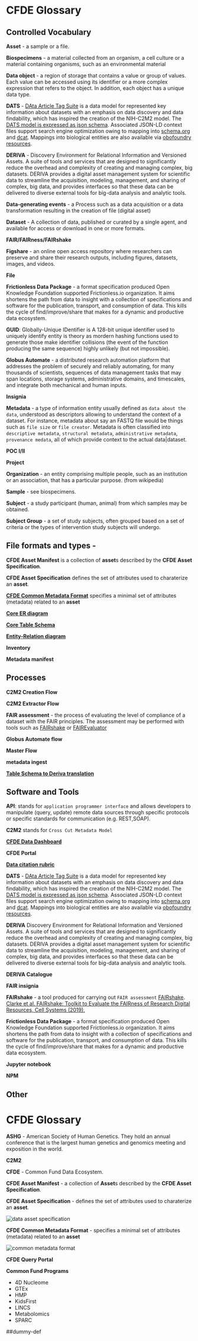 # CFDE Glossary

## Controlled Vocabulary

**Asset** - a sample or a file.

**Biospecimens** - a material collected from an organism, a cell culture or a material containing organisms, such as an environmental material 

**Data object** - a region of storage that contains a value or group of values. Each value can be accessed using its identifier or a more complex expression that refers to the object. In addition, each object has a unique data type.

**DATS** - [DAta Article Tag Suite](https://github.com/datatagsuite/README) is a data model for represented key information about datasets with an emphasis on data discovery and data findability, which has inspired the creation of the NIH-C2M2 model. The [DATS model is expressed as json schema](https://datatagsuite.github.io/docs/html/dats.html). Associated JSON-LD context files support search engine optimization owing to mapping into [schema.org](https://schema.org) and [dcat](://www.w3.org/TR/vocab-dcat-2/). Mappings into biological entities are also available via [obofoundry resources](http://www.obofoundry.org). 

**DERIVA** - Discovery Environment for Relational Information and Versioned Assets. A suite of tools and services that are designed to significantly reduce the overhead and complexity of creating and managing complex, big datasets. DERIVA provides a digital asset management system for scientific data to streamline the acquisition, modeling, management, and sharing of complex, big data, and provides interfaces so that these data can be delivered to diverse external tools for big-data analysis and analytic tools.

**Data-generating events** - a Process such as a data acquisition or a data transformation resulting in the creation of file (digital asset)

**Dataset** - A collection of data, published or curated by a single agent, and available for access or download in one or more formats.

**FAIR/FAIRness/FAIRshake** 

**Figshare** - an online open access repository where researchers can preserve and share their research outputs, including figures, datasets, images, and videos.

**File**

**Frictionless Data Package** - a format specification produced Open Knowledge Foundation supported Frictionless.io organization. It aims shortens the path from data to insight with a collection of specifications and software for the publication, transport, and consumption of data. This kills the cycle of find/improve/share that makes for a dynamic and productive data ecosystem.

**GUID**: Globally-Unique IDentifier is A 128-bit unique identifier used to uniquely identify entity is theory as mordern hashing functions used to generate those make identifier collisions (the event of the function producing the same sequence) highly unlikely (but not impossible).

**Globus Automate** - a distributed research automation platform that addresses the problem of securely and reliably automating, for many thousands of scientists, sequences of data management tasks that may span locations, storage systems, administrative domains, and timescales, and integrate both mechanical and human inputs.

**Insignia**

**Metadata** - a type of information entity usually defined as `data about the data`, understood as descriptors allowing to understand the context of a dataset. For instance, metadata about say an FASTQ file would be things such as `file size` or `file creator`. Metadata is often classified into `descriptive metadata`, `structural metadata`, `administrative metadata`, `provenance medata`, all of which provide context to the actual data|dataset.

**POC I/II**

**Project** 

**Organization** - an entity comprising multiple people, such as an institution or an association, that has a particular purpose. (from wikipedia)

**Sample** - see biospecimens.

**Subject** - a study participant (human, animal) from which samples may be obtained.

**Subject Group** - a set of study subjects, often grouped based on a set of criteria or the types of intervention study subjects will undergo.


## File formats and types - 

**CFDE Asset Manifest** is a collection of **asset**s described by the **CFDE Asset Specification**.

**CFDE Asset Specification** defines the set of attributes used to charaterize an **asset**.

**[CFDE Common Metadata Format](https://fair-research.org/deliverables/cfde-metadata-format.html)** specifies a minimal set of attributes (metadata) related to an **asset**

**[Core ER diagram](https://github.com/nih-cfde/cfde-deriva/blob/2019-08/diagrams/cfde-core-model.png)**

**[Core Table Schema](https://github.com/nih-cfde/cfde-deriva/blob/2019-08/table-schema/cfde-core-model.json)**

**[Entity-Relation diagram](https://github.com/nih-cfde/cfde-deriva/blob/2019-10/extractors_and_metadata.GTEx/cfde-core-model.2019.10.21.1430.png)**

**Inventory**

**Metadata manifest**


## Processes

**C2M2 Creation Flow**

**C2M2 Extractor Flow**

**FAIR assessment** - the process of evaluating the level of compliance of a dataset with the FAIR principles. The assessment may be performed with tools such as [FAIRshake](https://fairshake.cloud) or [FAIREvaluator](https://fairsharing.github.io/FAIR-Evaluator-FrontEnd/#!/)

**Globus Automate flow**

**Master Flow**

**metadata ingest**

**[Table Schema to Deriva translation](https://github.com/nih-cfde/cfde-deriva/blob/2019-08/examples/tableschema_to_deriva.py)**



## Software and Tools

**API**: stands for `application programmer interface` and allows developers to manipulate (query, update) remote data sources through specific protocols or specific standards for communication (e.g. REST,SOAP).

**C2M2** stands for `Cross Cut Metadata Model` 

**[CFDE Data Dashboard](https://cfde.derivacloud.org/deriva-webapps/plot/)**

**CFDE Portal**

**[Data citation rubric](https://github.com/nih-cfde/FAIR/blob/master/Demos/FAIRAssessment/data_citation_rubric.py)**

**DATS** - [DAta Article Tag Suite](https://github.com/datatagsuite/README) is a data model for represented key information about datasets with an emphasis on data discovery and data findability, which has inspired the creation of the NIH-C2M2 model. The [DATS model is expressed as json schema](https://datatagsuite.github.io/docs/html/dats.html). Associated JSON-LD context files support search engine optimization owing to mapping into [schema.org](https://schema.org) and [dcat](://www.w3.org/TR/vocab-dcat-2/). Mappings into biological entities are also available via [obofoundry resources](http://www.obofoundry.org). 

**DERIVA**  Discovery Environment for Relational Information and Versioned Assets. A suite of tools and services that are designed to significantly reduce the overhead and complexity of creating and managing complex, big datasets. DERIVA provides a digital asset management system for scientific data to streamline the acquisition, modeling, management, and sharing of complex, big data, and provides interfaces so that these data can be delivered to diverse external tools for big-data analysis and analytic tools.

**DERIVA Catalogue**

**FAIR insignia** 

**FAIRshake** - a tool produced for carrying out `FAIR assessment` [FAIRshake](https://fairshake.cloud). [Clarke et al. FAIRshake: Toolkit to Evaluate the FAIRness of Research Digital Resources, Cell Systems (2019),](https://doi.org/10.1016/j.cels.2019.09.011)

**Frictionless Data Package** - a format specification produced Open Knowledge Foundation supported Frictionless.io organization. It aims shortens the path from data to insight with a collection of specifications and software for the publication, transport, and consumption of data. This kills the cycle of find/improve/share that makes for a dynamic and productive data ecosystem.

**Jupyter notebook**

**NPM** 


## Other

# CFDE Glossary

**ASHG** - American Society of Human Genetics. They hold an annual conference that is the largest human genetics and genomics meeting and exposition in the world.


**C2M2** 

**CFDE** - Common Fund Data Ecosystem.

**CFDE Asset Manifest** - a collection of **Asset**s described by the **CFDE Asset Specification**.

**CFDE Asset Specification** - defines the set of attributes used to charaterize an **asset**.

![data asset specification](https://user-images.githubusercontent.com/40363469/66134046-ac16bc80-e5c5-11e9-9b30-66407a3446e5.png)

**CFDE Common Metadata Format** - specifies a minimal set of attributes (metadata) related to an **asset**

![common metadata format](https://user-images.githubusercontent.com/40363469/66134031-a8833580-e5c5-11e9-9cc8-5e4b275fa20c.png)

**CFDE Query Portal**

**Common Fund Programs**
  * 4D Nucleome
  * GTEx
  * HMP
  * KidsFirst
  * LINCS
  * Metabolomics
  * SPARC


##dummy-def

